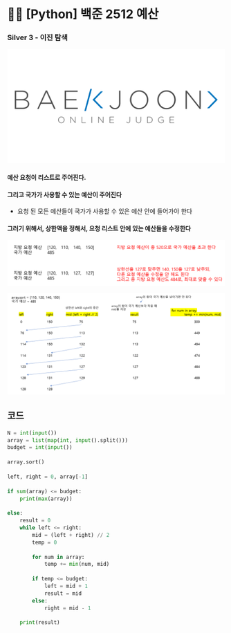 # 🧑‍💻 [Python] 백준 2512 예산

### Silver 3 - 이진 탐색

![boj-og](백준_1374.assets/boj-og.png)

#### 예산 요청이 리스트로 주어진다.

#### 그리고 국가가 사용할 수 있는 예산이 주어진다

- 요청 된 모든 예산들이 국가가 사용할 수 있은 예산 안에 들어가야 한다

#### 그러기 위해서, 상한액을 정해서, 요청 리스트 안에 있는 예산들을 수정한다

![image-20230218171215506](37_백준_2512.assets/image-20230218171215506.png)

![image-20230218172725955](37_백준_2512.assets/image-20230218172725955.png)






## 코드

```python
N = int(input())
array = list(map(int, input().split()))
budget = int(input())

array.sort()

left, right = 0, array[-1]

if sum(array) <= budget:
    print(max(array))

else:
    result = 0
    while left <= right:
        mid = (left + right) // 2
        temp = 0

        for num in array:
            temp += min(num, mid)

        if temp <= budget:
            left = mid + 1
            result = mid
        else:
            right = mid - 1

    print(result)
```



